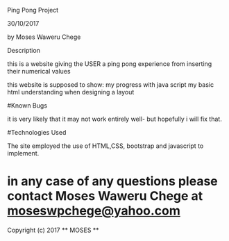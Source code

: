 Ping Pong Project

30/10/2017

by Moses Waweru Chege

Description

this is a website giving the USER a ping pong experience from inserting their numerical values

this website is supposed to show:
my progress with java script
my basic html understanding when designing a layout

#Known Bugs

it is very likely that it may not work entirely well- but hopefully i will fix that.

#Technologies Used

The site employed the use of HTML,CSS, bootstrap and javascript to implement.

# in any case of any questions please contact Moses Waweru Chege at moseswpchege@yahoo.com




Copyright (c) 2017 ** MOSES **

